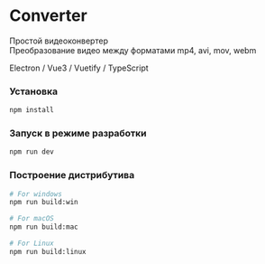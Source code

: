 # Converter

Простой видеоконвертер  
Преобразование видео между форматами mp4, avi, mov, webm

Electron / Vue3 / Vuetify / TypeScript

### Установка

```bash
npm install
```

### Запуск в режиме разработки

```bash
npm run dev
```

### Построение дистрибутива

```bash
# For windows
npm run build:win

# For macOS
npm run build:mac

# For Linux
npm run build:linux
```
